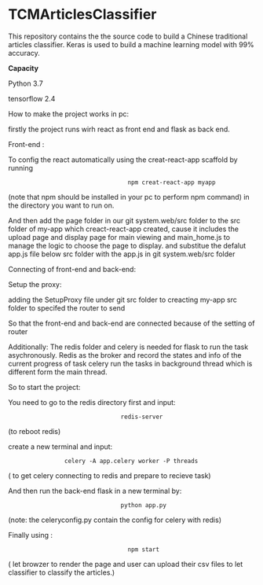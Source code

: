 # TCMArticlesClassifier

This repository contains the the source code to build a Chinese traditional articles classifier. Keras is used to build a machine learning model with 99% accuracy.

**Capacity**

Python 3.7

tensorflow 2.4



How to  make the project works in pc:

firstly the project runs wirh react as front end and flask as back end.

Front-end :

To config the react automatically using the creat-react-app scaffold by running

                                      npm creat-react-app myapp     

 (note that npm should  be installed in your pc to perform npm command) in the directory you want to run on.

  And then add the page folder in our git system.web/src folder to the src folder of my-app which creact-react-app created, cause it includes the upload page and display page for main viewing and main_home.js to manage the logic to choose the page to display. and substitue the defalut app.js file below src folder  with the app.js in git system.web/src folder

  Connecting of front-end and back-end:

  Setup the proxy:

 adding the SetupProxy file under git src folder to creacting my-app src folder to specifed the router to send


  So that the front-end and back-end are connected because of the setting of router

  Additionally:
    The redis folder and celery is needed for flask to run the task asychronously. Redis as the broker and record the states and info of the current progress of task       celery run the tasks in background thread which is different form the main thread.

  So to start the project:

  You need to go to the redis directory first and input:

                                    redis-server
                                  
 (to reboot redis)
             
  create a new terminal and input: 

                    celery -A app.celery worker -P threads  
                    
( to get celery connecting to redis and prepare to recieve task)


 And then run the back-end flask in a new terminal by:
  
                                    python app.py
                      
(note: the celeryconfig.py contain the config for celery with redis)
              
Finally using :

                                      npm start
                                                        
          
 ( let browzer to render the page and user can upload their csv files to let classifier to classify the articles.)

